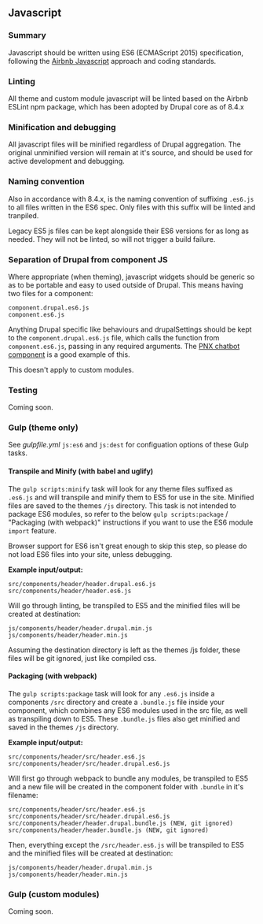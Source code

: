 ## Javascript

### Summary

Javascript should be written using ES6 (ECMAScript 2015) specification, following the [Airbnb Javascript](https://github.com/airbnb/javascript) approach and coding standards.

### Linting

All theme and custom module javascript will be linted based on the Airbnb ESLint npm package, which has been adopted by Drupal core as of 8.4.x

### Minification and debugging

All javascript files will be minified regardless of Drupal aggregation. The original unminified version will remain at it's source, and should be used for active development and debugging.

### Naming convention

Also in accordance with 8.4.x, is the naming convention of suffixing `.es6.js` to all files written in the ES6 spec. Only files with this suffix will be linted and tranpiled.

Legacy ES5 js files can be kept alongside their ES6 versions for as long as needed. They will not be linted, so will not trigger a build failure.

### Separation of Drupal from component JS

Where appropriate (when theming), javascript widgets should be generic so as to be portable and easy to used outside of Drupal. This means having two files for a component:

```
component.drupal.es6.js
component.es6.js
```

Anything Drupal specific like behaviours and drupalSettings should be kept to the `component.drupal.es6.js` file, which calls the function from `component.es6.js`, passing in any required arguments. The [PNX chatbot component](https://github.com/previousnext/pnx-d8/tree/master/app/themes/previousnext_d8_theme/src/components/chatbot) is a good example of this.

This doesn't apply to custom modules.

### Testing

Coming soon.

### Gulp (theme only)

See _gulpfile.yml_ `js:es6` and `js:dest` for configuation options of these Gulp tasks.

#### Transpile and Minify (with babel and uglify)

The `gulp scripts:minify` task will look for any theme files suffixed as `.es6.js` and will transpile and minify them to ES5 for use in the site. Minified files are saved to the themes `/js` directory. This task is not intended to package ES6 modules, so refer to the below `gulp scripts:package` / "Packaging (with webpack)" instructions if you want to use the ES6 module `import` feature.

Browser support for ES6 isn't great enough to skip this step, so please do not load ES6 files into your site, unless debugging.

**Example input/output:**

```
src/components/header/header.drupal.es6.js
src/components/header/header.es6.js
```
Will go through linting, be transpiled to ES5 and the minified files will be created at destination:
```
js/components/header/header.drupal.min.js
js/components/header/header.min.js
```

Assuming the destination directory is left as the themes /js folder, these files will be git ignored, just like compiled css.

#### Packaging (with webpack)

The `gulp scripts:package` task will look for any `.es6.js` inside a components `/src` directory and create a `.bundle.js` file inside your component, which combines any ES6 modules used in the src file, as well as transpiling down to ES5. These `.bundle.js` files also get minified and saved in the themes `/js` directory.

**Example input/output:**

```
src/components/header/src/header.es6.js
src/components/header/src/header.drupal.es6.js
```
Will first go through webpack to bundle any modules, be transpiled to ES5 and a new file will be created in the component folder with `.bundle` in it's filename:
```
src/components/header/src/header.es6.js
src/components/header/src/header.drupal.es6.js
src/components/header/header.drupal.bundle.js (NEW, git ignored)
src/components/header/header.bundle.js (NEW, git ignored)
```
Then, everything except the `/src/header.es6.js` will be transpiled to ES5 and the minified files will be created at destination:
```
js/components/header/header.drupal.min.js
js/components/header/header.min.js
```

### Gulp (custom modules)

Coming soon.
